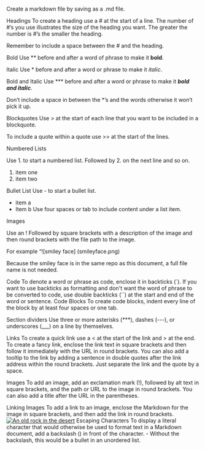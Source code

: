 
Create a markdown file by saving as a .md file.

Headings
To create a heading use a # at the start of a line. The number of #’s you use illustrates the size of the heading you want. The greater the number is #’s the smaller the heading.

Remember to include a space between the # and the heading.

Bold
Use ** before and after a word of phrase to make it **bold**.

Italic
Use * before and after a word or phrase to make it *italic*.

Bold and Italic
Use *** before and after a word or phrase to make it ***bold and italic***.

Don’t include a space in between the *’s and the words otherwise it won’t pick it up.

Blockquotes
Use > at the start of each line that you want to be included in a blockquote. 

To include a quote within a quote use >> at the start of the lines.

Numbered Lists

Use 1. to start a numbered list. Followed by 2. on the next line and so on.

1. item one
2. item two

Bullet List
Use - to start a bullet list.

* item a
* Item b
    Use four spaces or tab to include content under a list item.

Images

Use an ! Followed by square brackets with a description of the image and then round brackets with the file path to the image.

For example “![smiley face] (smileyface.png)

Because the smiley face is in the same repo as this document, a full file name is not needed.

Code
To denote a word or phrase as code, enclose it in backticks (`).
If you want to use backticks as formatting and don't want the word of phrase to be converted to code, use double backticks (``) at the start and end of the word or sentence.
Code Blocks
To create code blocks, indent every line of the block by at least four spaces or one tab.

Section dividers
Use three or more asterisks (***), dashes (---), or underscores (___) on a line by themselves.

Links
To create a quick link use a < at the start of the link and > at the end.
To create a fancy link, enclose the link text in square brackets and then follow it immediately with the URL in round brackets.
You can also add a tooltip to the link by adding a sentence in double quotes after the link address within the round brackets. Just separate the link and the quote by a space.

Images
To add an image, add an exclamation mark (!), followed by alt text in square brackets, and the path or URL to the image in round brackets.
You can also add a title after the URL in the parentheses.

Linking Images
To add a link to an image, enclose the Markdown for the image in square brackets, and then add the link in round brackets.
[![An old rock in the desert](/assets/images/shiprock.jpg "Shiprock, New Mexico by Beau Rogers")](https://www.flickr.com/photos/beaurogers/31833779864/in/photolist-Qv3rFw-34mt9F-a9Cmfy-5Ha3Zi-9msKdv-o3hgjr-hWpUte-4WMsJ1-KUQ8N-deshUb-vssBD-6CQci6-8AFCiD-zsJWT-nNfsgB-dPDwZJ-bn9JGn-5HtSXY-6CUhAL-a4UTXB-ugPum-KUPSo-fBLNm-6CUmpy-4WMsc9-8a7D3T-83KJev-6CQ2bK-nNusHJ-a78rQH-nw3NvT-7aq2qf-8wwBso-3nNceh-ugSKP-4mh4kh-bbeeqH-a7biME-q3PtTf-brFpgb-cg38zw-bXMZc-nJPELD-f58Lmo-bXMYG-bz8AAi-bxNtNT-bXMYi-bXMY6-bXMYv)
Escaping Characters
To display a literal character that would otherwise be used to format text in a Markdown document, add a backslash (\) in front of the character.
\- Without the backslash, this would be a bullet in an unordered list.
